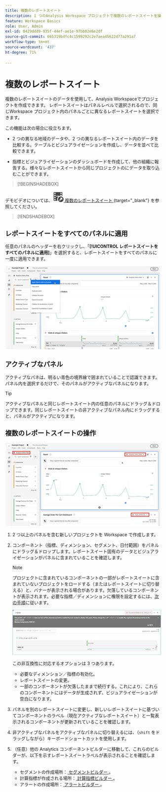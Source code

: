 ```yaml
---
title: 複数のレポートスイート
description: 1 つのAnalysis Workspace プロジェクトで複数のレポートスイートを操作する方法を説明します。
feature: Workspace Basics
role: User, Admin
exl-id: 0429ddd9-935f-44ef-ae1e-97bb02e6e2df
source-git-commit: 665319bdfc4c1599292c2e7aea45622d77a291a7
workflow-type: tm+mt
source-wordcount: '437'
ht-degree: 71%

---
```


# 複数のレポートスイート

複数のレポートスイートのデータを使用して、Analysis Workspaceでプロジェクトを作成できます。 レポートスイートはパネルレベルで選択されるので、同じWorkspace プロジェクト内のパネルごとに異なるレポートスイートを選択できます。

この機能は次の場合に役立ちます。

* 2 つの異なる地域のデータや、2 つの異なるレポートスイート内のデータを比較する。テーブルとビジュアライゼーションを作成し、データを並べて比較できます。

* 指標とビジュアライゼーションのダッシュボードを作成して、他の組織に報告する。様々なレポートスイートから同じプロジェクトのにデータを取り込むことができます。


>[!BEGINSHADEBOX]

デモビデオについては、![VideoCheckedOut](/help/assets/icons/VideoCheckedOut.svg)[ 複数のレポートスイート ](https://video.tv.adobe.com/v/32843?quality=12&learn=on){target="_blank"} を参照してください。

>[!ENDSHADEBOX]


## レポートスイートをすべてのパネルに適用

任意のパネルのヘッダーを右クリックし、「**[!UICONTROL レポートスイートをすべてのパネルに適用]**」を選択すると、レポートスイートをすべてのパネルに一度に適用できます。

![](assets/apply-rs-all-panels.png)

## アクティブなパネル

アクティブなパネは、明るい青色の境界線で囲まれていることで認識できます。パネル内を選択するだけで、そのパネルがアクティブなパネルになります。

>[!TIP]
>
>アクティブなパネルと同じレポートスイート内の任意のパネルにドラッグ＆ドロップできます。同じレポートスイートの非アクティブなパネル内にドラッグすると、パネルがアクティブになります。
>

## 複数のレポートスイートの操作

![](assets/mrs-ui.png)

1. 2 つ以上のパネルを含む新しいプロジェクトを Workspace で作成します。

1. コンポーネント（指標、ディメンション、セグメント、日付範囲）をパネルにドラッグ＆ドロップします。レポートスイート固有のデータとビジュアライゼーションがパネルに含まれていることを確認します。


   >[!NOTE]
   >
   >プロジェクトに含まれているコンポーネントの一部がレポートスイートに含まれていないプロジェクトをロードする（またはレポートスイートに切り替える）と、バナーが表示される場合があります。欠落しているコンポーネントが表示されます。必要な指標／ディメンションに権限を設定するには、[次の手順](/help/admin/admin-console/permissions/product-profile.md)に従います。
   >

   ![](assets/incompat-rs.png)

   この非互換性に対応するオプションは 3 つあります。
   * 必要なディメンション／指標の有効化。
   * レポートスイートの変更。
   * 一部のコンポーネントが欠落したままで続行する。これにより、これらのコンポーネントにはデータが生成されず、ビジュアライゼーションが空白になります。

1. パネルを別のレポートスイートに変更し、新しいレポートスイートに基づいてコンポーネントのラベル（現在アクティブなレポートスイート）と一覧表示されるコンポーネントが更新されていることを確認します。

1. 非アクティブなパネルをアクティブなパネルに切り替えるには、（`shift` をドラッグしながら）キーボードショートカットを使用します。

1. （任意）他の Analytics コンポーネントビルダーに移動して、これらのビルダーが、以下を示すレポートスイートラベルが表示されることを確認します。

   * セグメントの作成場所：[ セグメントビルダー ](/help/components/segmentation/segmentation-workflow/seg-build.md)。
   * 計算指標が作成される場所：[ 計算指標ビルダー ](/help/components/calculated-metrics/workflow/c-build-metrics/cm-build-metrics.md)。
   * アラートの作成場所：[ アラートビルダー ](/help/components/alerts/alert-builder.md)。
